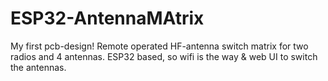 # ESP32-AntennaMAtrix
My first pcb-design! Remote operated HF-antenna switch matrix for two radios and 4 antennas. ESP32 based, so wifi is the way &amp; web UI to switch the antennas.
